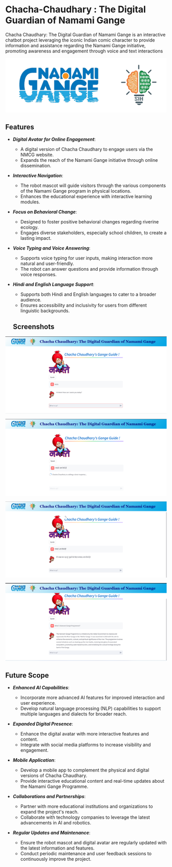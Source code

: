 # Chacha-Chaudhary : The Digital Guardian of Namami Gange

Chacha Chaudhary: The Digital Guardian of Namami Gange is an interactive chatbot project leveraging the iconic Indian comic character to provide information and assistance regarding the Namami Gange initiative, promoting awareness and engagement through voice and text interactions


![Logo](logo.png)

## Features


- ***Digital Avatar for Online Engagement***: 
  - A digital version of Chacha Chaudhary to engage users via the NMCG website.
  - Expands the reach of the Namami Gange initiative through online dissemination.

- ***Interactive Navigation***:
  - The robot mascot will guide visitors through the various components of the Namami Gange program in physical locations.
  - Enhances the educational experience with interactive learning modules.

- ***Focus on Behavioral Change***:
  - Designed to foster positive behavioral changes regarding riverine ecology.
  - Engages diverse stakeholders, especially school children, to create a lasting impact.

- ***Voice Typing and Voice Answering***:
  - Supports voice typing for user inputs, making interaction more natural and user-friendly.
  - The robot can answer questions and provide information through voice responses.

- ***Hindi and English Language Support***:
  - Supports both Hindi and English languages to cater to a broader audience.
  - Ensures accessibility and inclusivity for users from different linguistic backgrounds.
 
  ## Screenshots

![Screenshot 1](Screenshots/Screenshot%202024-06-20%20130037.png)

![Screenshot 2](Screenshots/Screenshot%202024-06-20%20130153.png)

![Screenshot 3](Screenshots/Screenshot%202024-06-20%20130230.png)

![Screenshot 4](Screenshots/Screenshot%202024-06-20%20131109.png)



## Future Scope

- ***Enhanced AI Capabilities***:
  - Incorporate more advanced AI features for improved interaction and user experience.
  - Develop natural language processing (NLP) capabilities to support multiple languages and dialects for broader reach.

- ***Expanded Digital Presence***:
  - Enhance the digital avatar with more interactive features and content.
  - Integrate with social media platforms to increase visibility and engagement.

- ***Mobile Application***:
  - Develop a mobile app to complement the physical and digital versions of Chacha Chaudhary.
  - Provide interactive educational content and real-time updates about the Namami Gange Programme.

- ***Collaborations and Partnerships***:
  - Partner with more educational institutions and organizations to expand the project's reach.
  - Collaborate with technology companies to leverage the latest advancements in AI and robotics.

- ***Regular Updates and Maintenance***:
  - Ensure the robot mascot and digital avatar are regularly updated with the latest information and features.
  - Conduct periodic maintenance and user feedback sessions to continuously improve the project.


